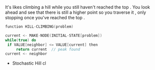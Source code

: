  It's likes climbing a hill while you still haven't reached the top . You look ahead and see that there is still a higher point so you traverse it , only stopping once you've reached the top . 

```c
function HILL-CLIMBING(problem) 

current <- MAKE-NODE(INITIAL-STATE[problem])
while(true) do 
 if VALUE[neighbor] <= VALUE[current] then 
	 return current  // peak found 
current <- neighbor 
```

- Stochastic Hill cl